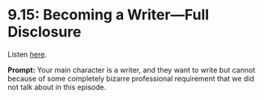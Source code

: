 # 9.15: Becoming a Writer—Full Disclosure 

Listen [here](http://www.writingexcuses.com/2014/04/06/writing-excuses-9-15-becoming-a-writerfull-disclosure/). 

**Prompt:** Your main character is a writer, and they want to write but cannot because of some completely bizarre professional requirement that we did not talk about in this episode.